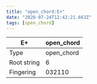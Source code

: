 ```yaml
---
title: "open_chord:E+"
date: "2020-07-24T12:42:21.663Z"
tags: [open_chord]
---
```


|E+|open_chord|
|---|---|
|Type|open_chord|
|Root string|6|
|Fingering|032110|

